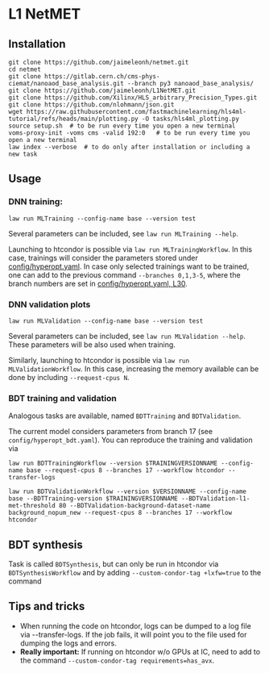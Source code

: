 # L1 NetMET
## Installation

```
git clone https://github.com/jaimeleonh/netmet.git
cd netmet
git clone https://gitlab.cern.ch/cms-phys-ciemat/nanoaod_base_analysis.git --branch py3 nanoaod_base_analysis/
git clone https://github.com/jaimeleonh/L1NetMET.git
git clone https://github.com/Xilinx/HLS_arbitrary_Precision_Types.git
git clone https://github.com/nlohmann/json.git
wget https://raw.githubusercontent.com/fastmachinelearning/hls4ml-tutorial/refs/heads/main/plotting.py -O tasks/hls4ml_plotting.py
source setup.sh  # to be run every time you open a new terminal
voms-proxy-init -voms cms -valid 192:0   # to be run every time you open a new terminal
law index --verbose  # to do only after installation or including a new task

```

## Usage
### DNN training:
```
law run MLTraining --config-name base --version test
```

Several parameters can be included, see `law run MLTraining --help`.

Launching to htcondor is possible via `law run MLTrainingWorkflow`. In this case, trainings will consider the parameters stored under [config/hyperopt.yaml](https://github.com/jaimeleonh/netmet/blob/main/config/hyperopt.yaml). In case only selected trainings want to be trained, one can add to the previous command `--branches 0,1,3-5`, where the branch numbers are set in [config/hyperopt.yaml, L30](https://github.com/jaimeleonh/netmet/blob/main/config/hyperopt.yaml#L30).

### DNN validation plots
```
law run MLValidation --config-name base --version test
```

Several parameters can be included, see `law run MLValidation --help`. These parameters will be also used when training.

Similarly, launching to htcondor is possible via `law run MLValidationWorkflow`. In this case, increasing the memory available can be done by including `--request-cpus N`.

### BDT training and validation

Analogous tasks are available, named `BDTTraining` and `BDTValidation`.

The current model considers parameters from branch 17 (see `config/hyperopt_bdt.yaml`). You can reproduce the training and validation via

```
law run BDTTrainingWorkflow --version $TRAININGVERSIONNAME --config-name base --request-cpus 8 --branches 17 --workflow htcondor --transfer-logs
```

```
law run BDTValidationWorkflow --version $VERSIONNAME --config-name base --BDTTraining-version $TRAININGVERSIONNAME --BDTValidation-l1-met-threshold 80 --BDTValidation-background-dataset-name background_nopum_new --request-cpus 8 --branches 17 --workflow htcondor
```


## BDT synthesis
Task is called `BDTSynthesis`, but can only be run in htcondor via `BDTSynthesisWorkflow` and by adding `--custom-condor-tag +lxfw=true` to the command


## Tips and tricks

* When running the code on htcondor, logs can be dumped to a log file via --transfer-logs. If the job fails, it will point you to the file used for dumping the logs and errors. 
* **Really important:** If running on htcondor w/o GPUs at IC, need to add to the command `--custom-condor-tag requirements=has_avx`.



